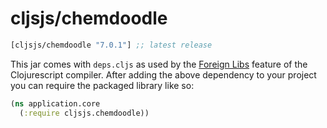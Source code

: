 # cljsjs/chemdoodle

[](dependency)
```clojure
[cljsjs/chemdoodle "7.0.1"] ;; latest release
```
[](/dependency)

This jar comes with `deps.cljs` as used by the [Foreign Libs][flibs] feature
of the Clojurescript compiler. After adding the above dependency to your project
you can require the packaged library like so:

```clojure
(ns application.core
  (:require cljsjs.chemdoodle))
```

[flibs]: https://github.com/clojure/clojurescript/wiki/Foreign-Dependencies

